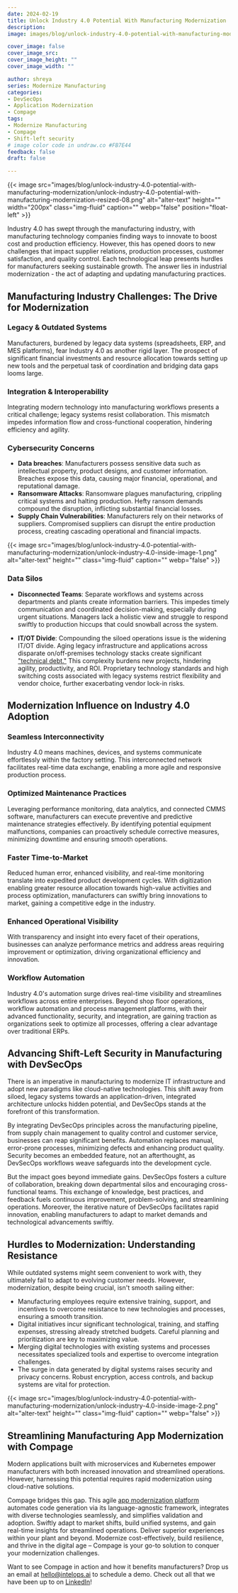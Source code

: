 ```yaml
---
date: 2024-02-19
title: Unlock Industry 4.0 Potential With Manufacturing Modernization
description: 
image: images/blog/unlock-industry-4.0-potential-with-manufacturing-modernization/manufacturing-blog-banner-image.png

cover_image: false
cover_image_src: 
cover_image_height: ""
cover_image_width: ""

author: shreya
series: Modernize Manufacturing
categories:
- DevSecOps
- Application Modernization
- Compage
tags:
- Modernize Manufacturing
- Compage
- Shift-left security
# image color code in undraw.co #FB7E44 
feedback: false
draft: false

---
```


{{< image src="images/blog/unlock-industry-4.0-potential-with-manufacturing-modernization/unlock-industry-4.0-potential-with-manufacturing-modernization-resized-08.png" alt="alter-text" height="" width="200px" class="img-fluid" caption="" webp="false" position="float-left" >}}

Industry 4.0 has swept through the manufacturing industry, with manufacturing technology companies finding ways to innovate to boost cost and production efficiency. However, this has opened doors to new challenges that impact supplier relations, production processes, customer satisfaction, and quality control. Each technological leap presents hurdles for manufacturers seeking sustainable growth. The answer lies in industrial modernization - the act of adapting and updating manufacturing practices. 

## Manufacturing Industry Challenges: The Drive for Modernization

### Legacy & Outdated Systems
Manufacturers, burdened by legacy data systems (spreadsheets, ERP, and MES platforms), fear Industry 4.0 as another rigid layer. The prospect of significant financial investments and resource allocation towards setting up new tools and the perpetual task of coordination and bridging data gaps looms large. 

### Integration & Interoperability
Integrating modern technology into manufacturing workflows presents a critical challenge; legacy systems resist collaboration. This mismatch impedes information flow and cross-functional cooperation, hindering efficiency and agility.

### Cybersecurity Concerns

- **Data breaches**: Manufacturers possess sensitive data such as intellectual property, product designs, and customer information. Breaches expose this data, causing major financial, operational, and reputational damage.
- **Ransomware Attacks**: Ransomware plagues manufacturing, crippling critical systems and halting production. Hefty ransom demands compound the disruption, inflicting substantial financial losses.
- **Supply Chain Vulnerabilities**: Manufacturers rely on their networks of suppliers. Compromised suppliers can disrupt the entire production process, creating cascading operational and financial impacts.

{{< image src="images/blog/unlock-industry-4.0-potential-with-manufacturing-modernization/unlock-industry-4.0-inside-image-1.png" alt="alter-text" height="" class="img-fluid" caption="" webp="false" >}}



### Data Silos

- **Disconnected Teams**: Separate workflows and systems across departments and plants create information barriers. This impedes timely communication and coordinated decision-making, especially during urgent situations. Managers lack a holistic view and struggle to respond swiftly to production hiccups that could snowball across the system.

- **IT/OT Divide**: Compounding the siloed operations issue is the widening IT/OT divide. Aging legacy infrastructure and applications across disparate on/off-premises technology stacks create significant ["technical debt."](https://intelops.ai/blog/legacy-system-and-technical-debt-what-is-the-cost-if-we-dont-fix-it/) This complexity burdens new projects, hindering agility, productivity, and ROI. Proprietary technology standards and high switching costs associated with legacy systems restrict flexibility and vendor choice, further exacerbating vendor lock-in risks. 

## Modernization Influence on Industry 4.0 Adoption

### Seamless Interconnectivity
Industry 4.0 means machines, devices, and systems communicate effortlessly within the factory setting. This interconnected network facilitates real-time data exchange, enabling a more agile and responsive production process.

### Optimized Maintenance Practices
Leveraging performance monitoring, data analytics, and connected CMMS software, manufacturers can execute preventive and predictive maintenance strategies effectively. By identifying potential equipment malfunctions, companies can proactively schedule corrective measures, minimizing downtime and ensuring smooth operations.

### Faster Time-to-Market 
Reduced human error, enhanced visibility, and real-time monitoring translate into expedited product development cycles. With digitization enabling greater resource allocation towards high-value activities and process optimization, manufacturers can swiftly bring innovations to market, gaining a competitive edge in the industry.

### Enhanced Operational Visibility 
With transparency and insight into every facet of their operations, businesses can analyze performance metrics and address areas requiring improvement or optimization, driving organizational efficiency and innovation.

### Workflow Automation
Industry 4.0's automation surge drives real-time visibility and streamlines workflows across entire enterprises. Beyond shop floor operations, workflow automation and process management platforms, with their advanced functionality, security, and integration, are gaining traction as organizations seek to optimize all processes, offering a clear advantage over traditional ERPs.

## Advancing Shift-Left Security in Manufacturing with DevSecOps

There is an imperative in manufacturing to modernize IT infrastructure and adopt new paradigms like cloud-native technologies. This shift away from siloed, legacy systems towards an application-driven, integrated architecture unlocks hidden potential, and DevSecOps stands at the forefront of this transformation.

By integrating DevSecOps principles across the manufacturing pipeline, from supply chain management to quality control and customer service, businesses can reap significant benefits. Automation replaces manual, error-prone processes, minimizing defects and enhancing product quality. Security becomes an embedded feature, not an afterthought, as DevSecOps workflows weave safeguards into the development cycle.

But the impact goes beyond immediate gains. DevSecOps fosters a culture of collaboration, breaking down departmental silos and encouraging cross-functional teams. This exchange of knowledge, best practices, and feedback fuels continuous improvement, problem-solving, and streamlining operations. Moreover, the iterative nature of DevSecOps facilitates rapid innovation, enabling manufacturers to adapt to market demands and technological advancements swiftly.

## Hurdles to Modernization: Understanding Resistance

While outdated systems might seem convenient to work with, they ultimately fail to adapt to evolving customer needs. However, modernization, despite being crucial, isn't smooth sailing either:

- Manufacturing employees require extensive training, support, and incentives to overcome resistance to new technologies and processes, ensuring a smooth transition.
- Digital initiatives incur significant technological, training, and staffing expenses, stressing already stretched budgets. Careful planning and prioritization are key to maximizing value.
- Merging digital technologies with existing systems and processes necessitates specialized tools and expertise to overcome integration challenges.
- The surge in data generated by digital systems raises security and privacy concerns. Robust encryption, access controls, and backup systems are vital for protection.

{{< image src="images/blog/unlock-industry-4.0-potential-with-manufacturing-modernization/unlock-industry-4.0-inside-image-2.png" alt="alter-text" height="" class="img-fluid" caption="" webp="false" >}}



## Streamlining Manufacturing App Modernization with Compage

Modern applications built with microservices and Kubernetes empower manufacturers with both increased innovation and streamlined operations. However, harnessing this potential requires rapid modernization using cloud-native solutions. 

Compage bridges this gap. This agile [app modernization platform](https://intelops.ai/compage/) automates code generation via its language-agnostic framework, integrates with diverse technologies seamlessly, and simplifies validation and adoption. Swiftly adapt to market shifts, build unified systems, and gain real-time insights for streamlined operations. Deliver superior experiences within your plant and beyond. Modernize cost-effectively, build resilience, and thrive in the digital age – Compage is your go-to solution to conquer your modernization challenges. 

Want to see Compage in action and how it benefits manufacturers? Drop us an email at hello@intelops.ai to schedule a demo. Check out all that we have been up to on [LinkedIn](https://www.linkedin.com/company/intelopsai/)!


